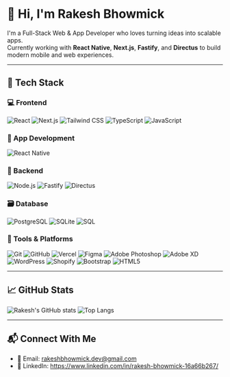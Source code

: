 # 👋 Hi, I'm Rakesh Bhowmick

I'm a Full-Stack Web & App Developer who loves turning ideas into scalable apps.  
Currently working with **React Native**, **Next.js**, **Fastify**, and **Directus** to build modern mobile and web experiences.

---

## 🚀 Tech Stack

### 💻 Frontend
![React](https://img.shields.io/badge/-React.js-61DAFB?style=flat&logo=react&logoColor=black)
![Next.js](https://img.shields.io/badge/-Next.js-000?style=flat&logo=nextdotjs)
![Tailwind CSS](https://img.shields.io/badge/-Tailwind_CSS-38B2AC?style=flat&logo=tailwind-css)
![TypeScript](https://img.shields.io/badge/-TypeScript-007ACC?style=flat&logo=typescript)
![JavaScript](https://img.shields.io/badge/-JavaScript-F7DF1E?style=flat&logo=javascript)

### 📱 App Development
![React Native](https://img.shields.io/badge/-React_Native-61DAFB?style=flat&logo=react&logoColor=black)

### 🔧 Backend
![Node.js](https://img.shields.io/badge/-Node.js-339933?style=flat&logo=node.js)
![Fastify](https://img.shields.io/badge/-Fastify-000000?style=flat&logo=fastify)
![Directus](https://img.shields.io/badge/-Directus-000000?style=flat&logo=directus)

### 🗃️ Database
![PostgreSQL](https://img.shields.io/badge/-PostgreSQL-336791?style=flat&logo=postgresql)
![SQLite](https://img.shields.io/badge/-SQLite-003B57?style=flat&logo=sqlite)
![SQL](https://img.shields.io/badge/-SQL-4479A1?style=flat&logo=mysql)

### 🧰 Tools & Platforms
![Git](https://img.shields.io/badge/-Git-F05032?style=flat&logo=git)
![GitHub](https://img.shields.io/badge/-GitHub-181717?style=flat&logo=github)
![Vercel](https://img.shields.io/badge/-Vercel-000000?style=flat&logo=vercel)
![Figma](https://img.shields.io/badge/-Figma-F24E1E?style=flat&logo=figma)
![Adobe Photoshop](https://img.shields.io/badge/-Photoshop-31A8FF?style=flat&logo=adobe-photoshop)
![Adobe XD](https://img.shields.io/badge/-AdobeXD-FF61F6?style=flat&logo=adobe-xd)
![WordPress](https://img.shields.io/badge/-WordPress-21759B?style=flat&logo=wordpress)
![Shopify](https://img.shields.io/badge/-Shopify-7AB55C?style=flat&logo=shopify)
![Bootstrap](https://img.shields.io/badge/-Bootstrap-7952B3?style=flat&logo=bootstrap)
![HTML5](https://img.shields.io/badge/-HTML5-E34F26?style=flat&logo=html5)

---

## 📈 GitHub Stats

![Rakesh's GitHub stats](https://github-readme-stats.vercel.app/api?username=rakesh-bhowmick&show_icons=true&theme=tokyonight)
![Top Langs](https://github-readme-stats.vercel.app/api/top-langs/?username=rakesh-bhowmick&layout=compact&theme=tokyonight)

---

## 📬 Connect With Me

- 📧 Email: rakeshbhowmick.dev@gmail.com
- 📝 LinkedIn: https://www.linkedin.com/in/rakesh-bhowmick-16a66b267/


